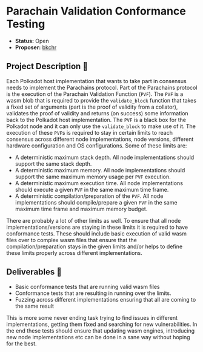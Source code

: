 # Parachain Validation Conformance Testing

* **Status:** Open
* **Proposer:** [bkchr](https://github.com/bkchr)

## Project Description :page_facing_up: 

Each Polkadot host implementation that wants to take part in consensus needs to implement the Parachains protocol. Part of the Parachains
protocol is the execution of the Parachain Validation Function (`PVF`). The `PVF` is a wasm blob that is required to provide the `validate_block`
function that takes a fixed set of arguments (part is the proof of validity from a collator), validates the proof of validity and returns (on success) some
information back to the Polkadot host implementation. The `PVF` is a black box for the Polkadot node and it can only use the `validate_block` to 
make use of it. The execution of these `PVF`s is required to stay in certain limits to reach consensus across different node implementations,
node versions, different hardware configuration and OS configurations. Some of these limits are:

- A deterministic maximum stack depth. All node implementations should support the same stack depth.
- A deterministic maximum memory. All node implementations should support the same maximum memory usage per `PVF` execution.
- A deterministic maximum execution time. All node implementations should execute a given `PVF` in the same maximum time frame.
- A deterministic compilation/preparation of the `PVF`. All node implementations should compile/prepare a given `PVF` in the same maximum time frame and maximum memory budget.

There are probably a lot of other limits as well. To ensure that all node implementations/versions are staying in these limits it is required
to have conformance tests. These should include basic execution of valid wasm files over to complex wasm files that ensure that the compilation/preparation 
stays in the given limits and/or helps to define these limits properly across different implementations. 

## Deliverables :nut_and_bolt:

- Basic conformance tests that are running valid wasm files
- Conformance tests that are resulting in running over the limits.
- Fuzzing across different implementations ensuring that all are coming to the same result

This is more some never ending task trying to find issues in different implementations, getting them fixed and searching for new vulnerabilities. 
In the end these tests should ensure that updating wasm engines, introducing new node implementations 
etc can be done in a sane way without hoping for the best.
